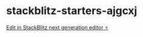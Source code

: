 # stackblitz-starters-ajgcxj

[Edit in StackBlitz next generation editor ⚡️](https://stackblitz.com/~/github.com/NaorYael/stackblitz-starters-ajgcxj)
